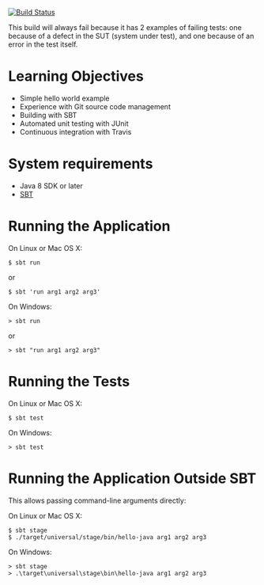 [![Build Status](https://travis-ci.org/LoyolaChicagoCode/hello-java-sbt.svg?branch=master)](https://travis-ci.org/LoyolaChicagoCode/hello-java-sbt)

This build will always fail because it has 2 examples of failing tests:
one because of a defect in the SUT (system under test), and one because of an error in the test itself.

# Learning Objectives

* Simple hello world example
* Experience with Git source code management
* Building with SBT
* Automated unit testing with JUnit
* Continuous integration with Travis

# System requirements

* Java 8 SDK or later
* [SBT](https://www.scala-sbt.org/1.x/docs/Setup.html)

# Running the Application

On Linux or Mac OS X:

    $ sbt run

or

    $ sbt 'run arg1 arg2 arg3'
	
On Windows:
	
    > sbt run

or

    > sbt "run arg1 arg2 arg3"

# Running the Tests

On Linux or Mac OS X:

    $ sbt test
	
On Windows:
	
    > sbt test

# Running the Application Outside SBT

This allows passing command-line arguments directly:

On Linux or Mac OS X:

    $ sbt stage
    $ ./target/universal/stage/bin/hello-java arg1 arg2 arg3

On Windows:

    > sbt stage
    > .\target\universal\stage\bin\hello-java arg1 arg2 arg3
